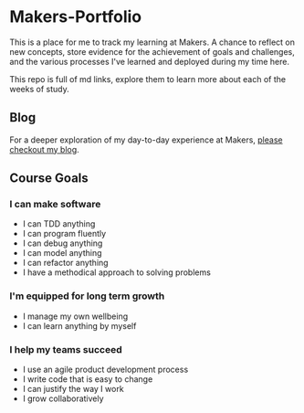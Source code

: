 # Makers-Portfolio
This is a place for me to track my learning at Makers. A chance to reflect on new concepts, store evidence for the achievement of goals and challenges, and the various processes I've learned and deployed during my time here.

This repo is full of md links, explore them to learn more about each of the weeks of study.

## Blog
For a deeper exploration of my day-to-day experience at Makers, [please checkout my blog](https://medium.com/@adam.woodcock98).

## Course Goals

### I can make software
* I can TDD anything
* I can program fluently
* I can debug anything
* I can model anything
* I can refactor anything
* I have a methodical approach to solving problems

### I'm equipped for long term growth
* I manage my own wellbeing
* I can learn anything by myself

### I help my teams succeed
* I use an agile product development process
* I write code that is easy to change
* I can justify the way I work
* I grow collaboratively
